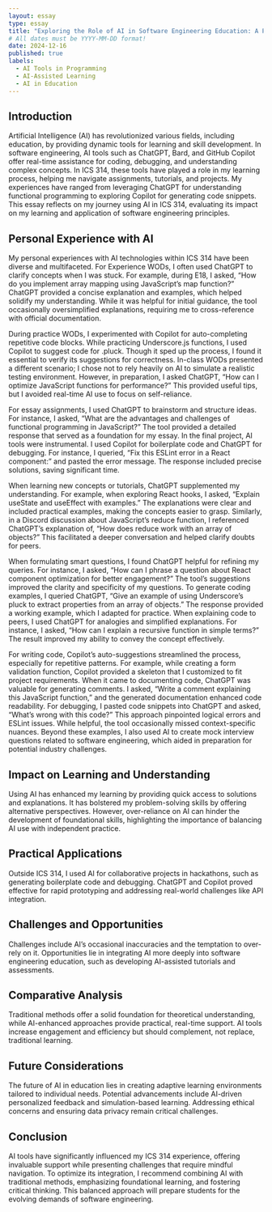 ```yaml
---
layout: essay
type: essay
title: "Exploring the Role of AI in Software Engineering Education: A Personal Reflection"
# All dates must be YYYY-MM-DD format!
date: 2024-12-16
published: true
labels:
  - AI Tools in Programming
  - AI-Assisted Learning
  - AI in Education
---
```



 ## Introduction

Artificial Intelligence (AI) has revolutionized various fields, including education, by providing dynamic tools for learning and skill development. In software engineering, AI tools such as ChatGPT, Bard, and GitHub Copilot offer real-time assistance for coding, debugging, and understanding complex concepts. In ICS 314, these tools have played a role in my learning process, helping me navigate assignments, tutorials, and projects. My experiences have ranged from leveraging ChatGPT for understanding functional programming to exploring Copilot for generating code snippets. This essay reflects on my journey using AI in ICS 314, evaluating its impact on my learning and application of software engineering principles.

##  Personal Experience with AI

My personal experiences with AI technologies within ICS 314 have been diverse and multifaceted. For Experience WODs, I often used ChatGPT to clarify concepts when I was stuck. For example, during E18, I asked, “How do you implement array mapping using JavaScript’s map function?” ChatGPT provided a concise explanation and examples, which helped solidify my understanding. While it was helpful for initial guidance, the tool occasionally oversimplified explanations, requiring me to cross-reference with official documentation.

During practice WODs, I experimented with Copilot for auto-completing repetitive code blocks. While practicing Underscore.js functions, I used Copilot to suggest code for .pluck. Though it sped up the process, I found it essential to verify its suggestions for correctness. In-class WODs presented a different scenario; I chose not to rely heavily on AI to simulate a realistic testing environment. However, in preparation, I asked ChatGPT, “How can I optimize JavaScript functions for performance?” This provided useful tips, but I avoided real-time AI use to focus on self-reliance.

For essay assignments, I used ChatGPT to brainstorm and structure ideas. For instance, I asked, “What are the advantages and challenges of functional programming in JavaScript?” The tool provided a detailed response that served as a foundation for my essay. In the final project, AI tools were instrumental. I used Copilot for boilerplate code and ChatGPT for debugging. For instance, I queried, “Fix this ESLint error in a React component:” and pasted the error message. The response included precise solutions, saving significant time.

When learning new concepts or tutorials, ChatGPT supplemented my understanding. For example, when exploring React hooks, I asked, “Explain useState and useEffect with examples.” The explanations were clear and included practical examples, making the concepts easier to grasp. Similarly, in a Discord discussion about JavaScript’s reduce function, I referenced ChatGPT’s explanation of, “How does reduce work with an array of objects?” This facilitated a deeper conversation and helped clarify doubts for peers.

When formulating smart questions, I found ChatGPT helpful for refining my queries. For instance, I asked, “How can I phrase a question about React component optimization for better engagement?” The tool’s suggestions improved the clarity and specificity of my questions. To generate coding examples, I queried ChatGPT, “Give an example of using Underscore’s pluck to extract properties from an array of objects.” The response provided a working example, which I adapted for practice. When explaining code to peers, I used ChatGPT for analogies and simplified explanations. For instance, I asked, “How can I explain a recursive function in simple terms?” The result improved my ability to convey the concept effectively.

For writing code, Copilot’s auto-suggestions streamlined the process, especially for repetitive patterns. For example, while creating a form validation function, Copilot provided a skeleton that I customized to fit project requirements. When it came to documenting code, ChatGPT was valuable for generating comments. I asked, “Write a comment explaining this JavaScript function,” and the generated documentation enhanced code readability. For debugging, I pasted code snippets into ChatGPT and asked, “What’s wrong with this code?” This approach pinpointed logical errors and ESLint issues. While helpful, the tool occasionally missed context-specific nuances. Beyond these examples, I also used AI to create mock interview questions related to software engineering, which aided in preparation for potential industry challenges.

## Impact on Learning and Understanding

Using AI has enhanced my learning by providing quick access to solutions and explanations. It has bolstered my problem-solving skills by offering alternative perspectives. However, over-reliance on AI can hinder the development of foundational skills, highlighting the importance of balancing AI use with independent practice.

## Practical Applications

Outside ICS 314, I used AI for collaborative projects in hackathons, such as generating boilerplate code and debugging. ChatGPT and Copilot proved effective for rapid prototyping and addressing real-world challenges like API integration.

## Challenges and Opportunities

Challenges include AI’s occasional inaccuracies and the temptation to over-rely on it. Opportunities lie in integrating AI more deeply into software engineering education, such as developing AI-assisted tutorials and assessments.

## Comparative Analysis

Traditional methods offer a solid foundation for theoretical understanding, while AI-enhanced approaches provide practical, real-time support. AI tools increase engagement and efficiency but should complement, not replace, traditional learning.

## Future Considerations

The future of AI in education lies in creating adaptive learning environments tailored to individual needs. Potential advancements include AI-driven personalized feedback and simulation-based learning. Addressing ethical concerns and ensuring data privacy remain critical challenges.

## Conclusion

AI tools have significantly influenced my ICS 314 experience, offering invaluable support while presenting challenges that require mindful navigation. To optimize its integration, I recommend combining AI with traditional methods, emphasizing foundational learning, and fostering critical thinking. This balanced approach will prepare students for the evolving demands of software engineering.
